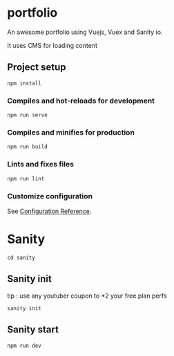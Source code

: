 # portfolio

An awesome portfolio using Vuejs, Vuex and Sanity io.

It uses CMS for loading content

## Project setup
```
npm install
```

### Compiles and hot-reloads for development
```
npm run serve
```

### Compiles and minifies for production
```
npm run build
```

### Lints and fixes files
```
npm run lint
```

### Customize configuration
See [Configuration Reference](https://cli.vuejs.org/config/).

# Sanity

```
cd sanity
```

## Sanity init

tip : use any youtuber coupon to *2 your free plan perfs

```
sanity init
```

## Sanity start
```
npm run dev
```
